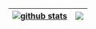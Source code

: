 | <a href="https://github.com/anuraghazra/github-readme-stats"><img align="center" src="https://github-readme-stats.vercel.app/api?username=hlecco&show_icons=true&include_all_commits=true&hide_border=true&count_private=true" alt="github stats" /></a> | <a href="https://github.com/anuraghazra/github-readme-stats"><img align="center" src="https://github-readme-stats.vercel.app/api/top-langs/?username=hlecco&layout=compact&hide_border=true" /></a> |
| ------------- | ------------- |
